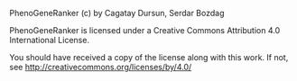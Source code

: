PhenoGeneRanker (c) by Cagatay Dursun, Serdar Bozdag

PhenoGeneRanker is licensed under a
Creative Commons Attribution 4.0 International License.

You should have received a copy of the license along with this
work. If not, see <http://creativecommons.org/licenses/by/4.0/>
